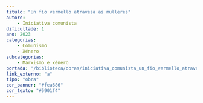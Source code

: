 ```yaml
---
titulo: "Un fío vermello atravesa as mulleres"
autore:
    - Iniciativa comunista
dificultade: 1
ano: 2023
categorias:
    - Comunismo
    - Xénero
subcategorias:
    - Marxismo e xénero
portada: "/biblioteca/obras/iniciativa_comunista_un_fio_vermello_atravesa_as_mulleres.png" # Opcional, imaxe da portada
link_externo: "a"
tipo: "obra"
cor_banner: "#fea686"
cor_texto: "#5901f4"
---
```

